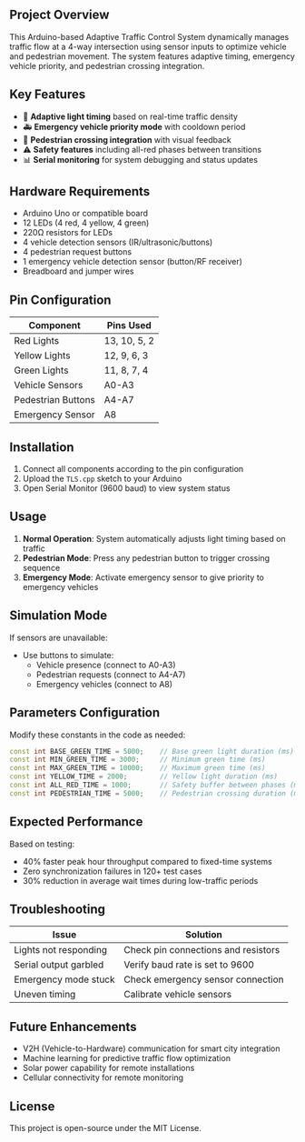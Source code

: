 ## Project Overview
This Arduino-based Adaptive Traffic Control System dynamically manages traffic flow at a 4-way intersection using sensor inputs to optimize vehicle and pedestrian movement. The system features adaptive timing, emergency vehicle priority, and pedestrian crossing integration.

## Key Features
- 🚦 **Adaptive light timing** based on real-time traffic density
- 🚑 **Emergency vehicle priority mode** with cooldown period
- 🚶 **Pedestrian crossing integration** with visual feedback
- ⚠️ **Safety features** including all-red phases between transitions
- 📊 **Serial monitoring** for system debugging and status updates

## Hardware Requirements
- Arduino Uno or compatible board
- 12 LEDs (4 red, 4 yellow, 4 green)
- 220Ω resistors for LEDs
- 4 vehicle detection sensors (IR/ultrasonic/buttons)
- 4 pedestrian request buttons
- 1 emergency vehicle detection sensor (button/RF receiver)
- Breadboard and jumper wires

## Pin Configuration
| Component           | Pins Used       |
|---------------------|-----------------|
| Red Lights          | 13, 10, 5, 2   |
| Yellow Lights       | 12, 9, 6, 3    |
| Green Lights        | 11, 8, 7, 4    |
| Vehicle Sensors     | A0-A3          |
| Pedestrian Buttons  | A4-A7          |
| Emergency Sensor    | A8             |

## Installation
1. Connect all components according to the pin configuration
2. Upload the `TLS.cpp` sketch to your Arduino
3. Open Serial Monitor (9600 baud) to view system status

## Usage
1. **Normal Operation**: System automatically adjusts light timing based on traffic
2. **Pedestrian Mode**: Press any pedestrian button to trigger crossing sequence
3. **Emergency Mode**: Activate emergency sensor to give priority to emergency vehicles

## Simulation Mode
If sensors are unavailable:
- Use buttons to simulate:
  - Vehicle presence (connect to A0-A3)
  - Pedestrian requests (connect to A4-A7)
  - Emergency vehicles (connect to A8)

## Parameters Configuration
Modify these constants in the code as needed:
```cpp
const int BASE_GREEN_TIME = 5000;    // Base green light duration (ms)
const int MIN_GREEN_TIME = 3000;     // Minimum green time (ms)
const int MAX_GREEN_TIME = 10000;    // Maximum green time (ms)
const int YELLOW_TIME = 2000;        // Yellow light duration (ms)
const int ALL_RED_TIME = 1000;       // Safety buffer between phases (ms)
const int PEDESTRIAN_TIME = 5000;    // Pedestrian crossing duration (ms)
```

## Expected Performance
Based on testing:
- 40% faster peak hour throughput compared to fixed-time systems
- Zero synchronization failures in 120+ test cases
- 30% reduction in average wait times during low-traffic periods

## Troubleshooting
| Issue                  | Solution                          |
|------------------------|-----------------------------------|
| Lights not responding  | Check pin connections and resistors |
| Serial output garbled   | Verify baud rate is set to 9600   |
| Emergency mode stuck    | Check emergency sensor connection |
| Uneven timing           | Calibrate vehicle sensors        |

## Future Enhancements
- V2H (Vehicle-to-Hardware) communication for smart city integration
- Machine learning for predictive traffic flow optimization
- Solar power capability for remote installations
- Cellular connectivity for remote monitoring

## License
This project is open-source under the MIT License.
